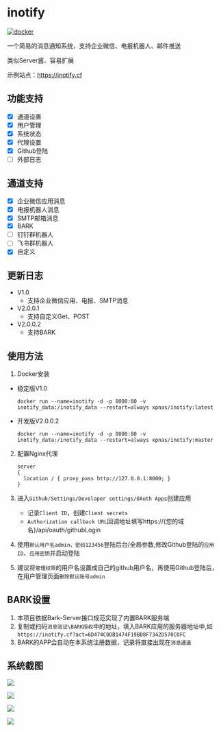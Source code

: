# inotify

[![docker](https://github.com/xpnas/inotify/actions/workflows/docker.yml/badge.svg)](https://github.com/xpnas/inotify/actions/workflows/docker.yml)

一个简易的消息通知系统，支持企业微信、电报机器人、邮件推送

类似Server酱、容易扩展

示例站点：https://inotify.cf

## 功能支持

- [x] 通道设置  
- [x] 用户管理
- [x] 系统状态 
- [x] 代理设置
- [x] Github登陆
- [ ] 外部日志

## 通道支持

- [x] 企业微信应用消息
- [x] 电报机器人消息
- [x] SMTP邮箱消息
- [x] BARK
- [ ] 钉钉群机器人
- [ ] 飞书群机器人
- [x] 自定义

## 更新日志

  * V1.0
    * 支持企业微信应用、电报、SMTP消息
  * V2.0.0.1
    * 支持自定义Get、POST
  * V2.0.0.2
    * 支持BARK

## 使用方法
  1. Docker安装 
   * 稳定版V1.0
      ```
      docker run --name=inotify -d -p 8000:80 -v inotify_data:/inotify_data --restart=always xpnas/inotify:latest
      ```
  * 开发版V2.0.0.2 
      ```
      docker run --name=inotify -d -p 8000:80 -v inotify_data:/inotify_data --restart=always xpnas/inotify:master
      ```
  2. 配置Nginx代理
      ```
      server
      {
        location / { proxy_pass http://127.0.0.1:8000; }
      }
      ```

  3. 进入`Github/Settings/Developer settings/OAuth Apps`创建应用
      * 记录`Client ID`，创建`Client secrets`
      *  `Authorization callback URL`回调地址填写https://{您的域名}/api/oauth/githubLogin
  4. 使用`默认用户名admin，密码123456`登陆后台/全局参数,修改Github登陆的`应用ID`、`应用密钥`并启动登陆
  5. 建议将`管理权限`的用户名设置成自己的github用户名，再使用Github登陆后，在用户管理页面`删除默认账号admin`
  
## BARK设置
  1. 本项目依据Bark-Server接口规范实现了内置BARK服务端
  2. 复制或扫码`消息验证\BARK授权`中的地址，填入BARK应用的服务器地址中,如`https://inotify.cf?act=6D474C0DB1474F19BD8F7342D570C0FC`
  3. BARK的APP会自动在本系统注册数据，记录将直接出现在`消息通道`

## 系统截图
  
![](../master/public/A.png)

![](../master/public/B.png)

![](../master/public/C.png)

![](../master/public/D.png)

